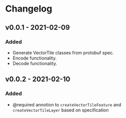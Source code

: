 # Changelog

## v0.0.1 - 2021-02-09

### Added
- Generate VectorTile classes from protobuf spec.
- Encode functionality.
- Decode functionality.

## v0.0.2 - 2021-02-10

### Added
- @required annotion to `createVectorTileFeature` and `createVectorTileLayer` based on specification
